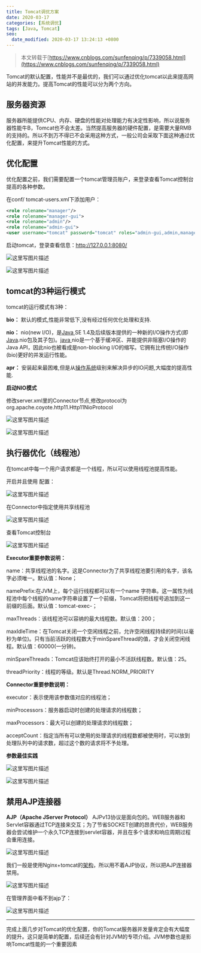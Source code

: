 ```yaml
---
title: Tomcat调优方案
date: 2020-03-17
categories: [系统调优]
tags: [Java, Tomcat]
seo:
  date_modified: 2020-03-17 13:24:13 +0800
---
```


> 本文转载于[https://www.cnblogs.com/sunfenqing/p/7339058.html](https://www.cnblogs.com/sunfenqing/p/7339058.html)

Tomcat的默认配置，性能并不是最优的，我们可以通过优化tomcat以此来提高网站的并发能力。提高Tomcat的性能可以分为两个方向。

## 服务器资源

服务器所能提供CPU、内存、硬盘的性能对处理能力有决定性影响，所以说服务器性能牛B，Tomcat也不会太差。当然提高服务器的硬件配置，是需要大量RMB的支持的。所以不到万不得已不会采用这种方式，一般公司会采取下面这种通过优化配置，来提升Tomcat性能的方式。

## 优化配置

优化配置之前，我们需要配置一个tomcat管理员账户，来登录查看Tomcat控制台提高的各种参数。

在conf/ tomcat-users.xml下添加用户：

```xml
<role rolename="manager"/>
<role rolename="manager-gui">
<role rolename="admin"/>
<role rolename="admin-gui">
<user username="tomcat" password="tomcat" roles="admin-gui,admin,manager-gui,manager"/>
```

启动tomcat，登录查看信息：<http://127.0.0.1:8080/>

![这里写图片描述](resources/C31E578C0A31FACACF46BBD0C64F8BB8.png)

![这里写图片描述](resources/68A913341BEEF3E1D6627087153D65F9.png)

## tomcat的3种运行模式

tomcat的运行模式有3种：

**bio：**
默认的模式,性能非常低下,没有经过任何优化处理和支持.

**nio：**
nio(new I/O)，是[Java ](http://lib.csdn.net/base/java "Java 知识库")SE 1.4及后续版本提供的一种新的I/O操作方式(即[Java](http://lib.csdn.net/base/java "Java 知识库").nio包及其子包)。[java ](http://lib.csdn.net/base/java "Java 知识库")nio是一个基于缓冲区、并能提供非阻塞I/O操作的Java API，因此nio也被看成是non-blocking I/O的缩写。它拥有比传统I/O操作(bio)更好的并发运行性能。

**apr：**
安装起来最困难,但是从[操作系统](http://lib.csdn.net/base/operatingsystem "操作系统知识库")级别来解决异步的IO问题,大幅度的提高性能.

**启动NIO模式**

修改server.xml里的Connector节点,修改protocol为org.apache.coyote.http11.Http11NioProtocol

![这里写图片描述](resources/6028F106A60F38305DDF5183A56F87ED.png)

![这里写图片描述](resources/6825461F6D5F24BD8339039457964292.png)

## 执行器优化（线程池）

在tomcat中每一个用户请求都是一个线程，所以可以使用线程池提高性能。

开启并且使用
配置：

![这里写图片描述](resources/A8E9BC4C05182A778494A7064A51E1BE.png)

在Connector中指定使用共享线程池

![这里写图片描述](resources/A7D72E3337BA4B3AA84FAD6A5D80533D.png)

查看Tomcat控制台

![这里写图片描述](resources/1C815A03D5E0DC3A8EAEB0F66F6FBD4E.png)

**Executor重要参数说明：**

name：共享线程池的名字。这是Connector为了共享线程池要引用的名字，该名字必须唯一。默认值：None；

namePrefix:在JVM上，每个运行线程都可以有一个name 字符串。这一属性为线程池中每个线程的name字符串设置了一个前缀，Tomcat将把线程号追加到这一前缀的后面。默认值：tomcat-exec-；

maxThreads：该线程池可以容纳的最大线程数。默认值：200；

maxIdleTime：在Tomcat关闭一个空闲线程之前，允许空闲线程持续的时间(以毫秒为单位)。只有当前活跃的线程数大于minSpareThread的值，才会关闭空闲线程。默认值：60000(一分钟)。

minSpareThreads：Tomcat应该始终打开的最小不活跃线程数。默认值：25。

threadPriority：线程的等级。默认是Thread.NORM\_PRIORITY

**Connector重要参数说明：**

executor：表示使用该参数值对应的线程池；

minProcessors：服务器启动时创建的处理请求的线程数；

maxProcessors：最大可以创建的处理请求的线程数；

acceptCount：指定当所有可以使用的处理请求的线程数都被使用时，可以放到处理队列中的请求数，超过这个数的请求将不予处理。

**参数最佳实践**

![这里写图片描述](resources/A50E4CC160D329D4B2847F58D5B59546.png)

![这里写图片描述](resources/CADF7A58310F4D699DA0A1E8A5DA504D.png)

## 禁用AJP连接器

**AJP（Apache JServer Protocol）**
AJPv13协议是面向包的。WEB服务器和Servlet容器通过TCP连接来交互；为了节省SOCKET创建的昂贵代价，WEB服务器会尝试维护一个永久TCP连接到servlet容器，并且在多个请求和响应周期过程会重用连接。

![这里写图片描述](resources/02955E57A4FE45FB673A399FF8AB7E18.png)

我们一般是使用Nginx+tomcat的[架构](http://lib.csdn.net/base/architecture "大型网站架构知识库")，所以用不着AJP协议，所以把AJP连接器禁用。

![这里写图片描述](resources/45A3DE007CD60F38E5C95798941D38C7.png)

在管理界面中看不到ajp了：

![这里写图片描述](resources/1472AF720262D4366651892AB85C236A.png)

---

完成上面几步对Tomcat的优化配置，你的Tomcat服务器并发量肯定会有大幅度的提升。这只是简单的配置，后续还会有针对JVM的专项介绍。JVM参数也是影响Tomcat性能的一个重要因素

